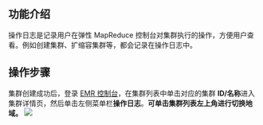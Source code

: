 ## 功能介绍
操作日志是记录用户在弹性 MapReduce 控制台对集群执行的操作，方便用户查看。例如创建集群、扩缩容集群等，都会记录在操作日志中。

## 操作步骤
集群创建成功后，登录 [EMR 控制台](https://console.cloud.tencent.com/emr)，在集群列表中单击对应的集群 **ID/名称**进入集群详情页，然后单击左侧菜单栏**操作日志**。**可单击集群列表左上角进行切换地域。**
![](https://main.qcloudimg.com/raw/20c4f2e1ab9e544d71f0f61d4f4d0fbd.png)
